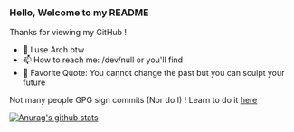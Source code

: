 <!--
**n3rada/n3rada** is a ✨ _special_ ✨ repository because its `README.md` (this file) appears on your GitHub profile.

Here are some ideas to get you started:

- 🔭 I’m currently working on ...
- 🌱 I’m currently learning ...
- 👯 I’m looking to collaborate on ...
- 🤔 I’m looking for help with ...
- 💬 Ask me about ...
- 📫 How to reach me: ...
- 😄 Pronouns: ...
- ⚡ Fun fact: ...
-->

### Hello, Welcome to my README

Thanks for viewing my GitHub !

- 🔺 I use Arch btw
- 📫 How to reach me: /dev/null or you'll find
- 💬 Favorite Quote: You cannot change the past but you can sculpt your future

Not many people GPG sign commits (Nor do I) ! Learn to do it [here](https://docs.github.com/en/github/authenticating-to-github/generating-a-new-gpg-key)

[![Anurag's github stats](https://github-readme-stats.vercel.app/api?username=n3rada&theme=omni&show_icons=true)](https://github.com/anuraghazra/github-readme-stats)
